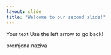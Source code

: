 ```yaml
---
layout: slide
title: "Welcome to our second slide!"
---
```

Your text
Use the left arrow to go back!

promjena naziva

 
